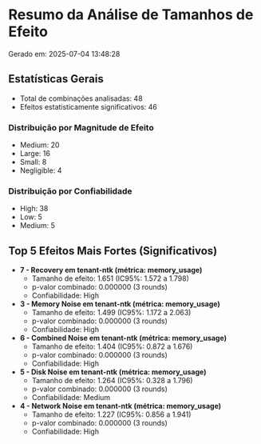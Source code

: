 # Resumo da Análise de Tamanhos de Efeito

Gerado em: 2025-07-04 13:48:28

## Estatísticas Gerais

- Total de combinações analisadas: 48
- Efeitos estatisticamente significativos: 46

### Distribuição por Magnitude de Efeito

- Medium: 20
- Large: 16
- Small: 8
- Negligible: 4

### Distribuição por Confiabilidade

- High: 38
- Low: 5
- Medium: 5

## Top 5 Efeitos Mais Fortes (Significativos)

- **7 - Recovery em tenant-ntk (métrica: memory_usage)**
  - Tamanho de efeito: 1.651 (IC95%: 1.572 a 1.798)
  - p-valor combinado: 0.000000 (3 rounds)
  - Confiabilidade: High
- **3 - Memory Noise em tenant-ntk (métrica: memory_usage)**
  - Tamanho de efeito: 1.499 (IC95%: 1.172 a 2.063)
  - p-valor combinado: 0.000000 (3 rounds)
  - Confiabilidade: High
- **6 - Combined Noise em tenant-ntk (métrica: memory_usage)**
  - Tamanho de efeito: 1.404 (IC95%: 0.872 a 1.676)
  - p-valor combinado: 0.000000 (3 rounds)
  - Confiabilidade: High
- **5 - Disk Noise em tenant-ntk (métrica: memory_usage)**
  - Tamanho de efeito: 1.264 (IC95%: 0.328 a 1.796)
  - p-valor combinado: 0.000000 (3 rounds)
  - Confiabilidade: Medium
- **4 - Network Noise em tenant-ntk (métrica: memory_usage)**
  - Tamanho de efeito: 1.227 (IC95%: 0.856 a 1.941)
  - p-valor combinado: 0.000000 (3 rounds)
  - Confiabilidade: High
